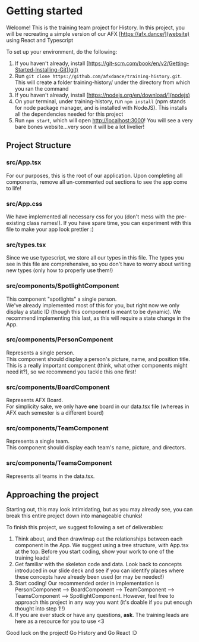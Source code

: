 # Getting started

Welcome! This is the training team project for History. In this project, you will be recreating a simple version of our AFX [https://afx.dance/](website) using React and Typescript

To set up your environment, do the following:

1. If you haven't already, install [https://git-scm.com/book/en/v2/Getting-Started-Installing-Git](git)
2. Run `git clone https://github.com/afxdance/training-history.git`. This will create a folder training-history/ under the directory from which you ran the command
3. If you haven't already, install [https://nodejs.org/en/download/](nodejs)
4. On your terminal, under training-history, run `npm install` (npm stands for node package manager, and is installed with NodeJS). This installs all the dependencies needed for this project
5. Run `npm start`, which will open [http://localhost:3000](http://localhost:3000)! You will see a very bare bones website...very soon it will be a lot livelier! 

## Project Structure

### src/App.tsx

For our purposes, this is the root of our application. Upon completing all components, remove all un-commented out sections to see the app come to life!

### src/App.css

We have implemented all necessary css for you (don't mess with the pre-existing class names!). If you have spare time, you can experiment with this file to make your app look prettier :)

### src/types.tsx

Since we use typescript, we store all our types in this file. The types you see in this file are comprehensive, so you don't have to worry about writing new types (only how to properly use them!)

### src/components/SpotlightComponent

This component "spotlights" a single person.  
We've already implemented most of this for you, but right now we only display a static ID (though this component is meant to be dynamic). We recommend implementing this last, as this will require a state change in the App.

### src/components/PersonComponent

Represents a single person.  
This component should display a person's picture, name, and position title. This is a really important component (think, what other components might need it?), so we recommend you tackle this one first!

### src/components/BoardComponent

Represents AFX Board.  
For simplicity sake, we only have **one** board in our data.tsx file (whereas in AFX each semester is a different board)

### src/components/TeamComponent

Represents a single team.  
This component should display each team's name, picture, and directors.

### src/components/TeamsComponent

Represents all teams in the data.tsx. 

## Approaching the project

Starting out, this may look intimidating, but as you may already see, you can break this entire project down into manageable chunks!  

To finish this project, we suggest following a set of deliverables:  

1. Think about, and then draw/map out the relationships between each component in the App. We suggest using a tree structure, with App.tsx at the top. Before you start coding, show your work to one of the training leads!  
2. Get familiar with the skeleton code and data. Look back to concepts introduced in our slide deck and see if you can identify places where these concepts have already been used (or may be needed!)  
3. Start coding! Our recommended order in implementation is PersonComponent --> BoardComponent --> TeamComponent --> TeamsComponent --> SpotlightComponent. However, feel free to approach this project in any way you want (it's doable if you put enough thought into step 1!!)  
4. If you are ever stuck or have any questions, **ask**. The training leads are here as a resource for you to use <3  

Good luck on the project! Go History and Go React :D










